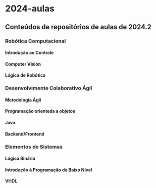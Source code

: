 # 2024-aulas

## Conteúdos de repositórios de aulas de 2024.2

### Robótica Computacional
#### Introdução ao Controle
#### Computer Vision
#### Lógica de Robótica

### Desenvolvimente Colaborativo Ágil
#### Metodologia Ágil
#### Programação orienteda a objetos
#### Java
#### Backend/Frontend

### Elementos de Sistemas
#### Lógica Binária
#### Introdução à Programação de Baixo Nível
#### VHDL